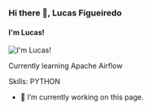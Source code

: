 ### Hi there 👋, Lucas Figueiredo
#### I'm Lucas!
![I'm Lucas!](https://arturssmirnovs.github.io/github-profile-readme-generator/images/banner.png)

Currently learning Apache Airflow

Skills: PYTHON

- 🔭 I’m currently working on this page. 
